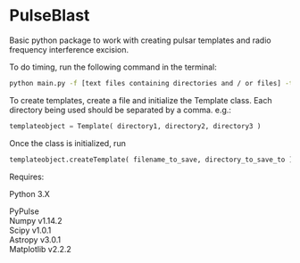 # PulseBlast
Basic python package to work with creating pulsar templates and radio frequency interference excision.

To do timing, run the following command in the terminal:

```bash
python main.py -f [text files containing directories and / or files] -t [frequency band] --temp [full path to template]
```

To create templates, create a file and initialize the Template class. Each directory being used should be separated by a comma. e.g.:

```python
templateobject = Template( directory1, directory2, directory3 )
```

Once the class is initialized, run

```python
templateobject.createTemplate( filename_to_save, directory_to_save_to )
```

Requires:  

Python 3.X  

PyPulse  
Numpy v1.14.2  
Scipy v1.0.1  
Astropy v3.0.1  
Matplotlib v2.2.2
